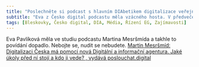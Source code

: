```yaml
---
title: "Poslechněte si podcast s hlavním DIAbetikem digitalizace veřejné správy nejen o DIA"
subtitle: "Eva z Česko digital podcastu měla vzácného hosta. V předvečer oficiálního převzetí otěží digitalizace vyzpovídala ředitele Digitální a informační agentury Martina Mesršmída."
tags: [Bleskovky, Česko digital, DIA, Média, Řízení EG, Zajímavosti]
---
```




Eva Pavlíková měla ve studiu podcastu Martina Mesršmída a takhle to povídání dopadlo. Nebojte se, nudit se nebudete. [Martin Mesršmíd: Digitalizaci Česka má pomoci nová Digitální a informační agentura. Jaké úkoly před ní stojí a kdo ji vede? , vydává poslouchat.digital](https://podcasters.spotify.com/pod/show/poslouchatdigital/episodes/Martin-Mesrmd-Digitalizaci-eska-m-pomoci-nov-Digitln-a-informan-agentura--Jak-koly-ped-n-stoj-a-kdo-ji-vede-e20r8vo)